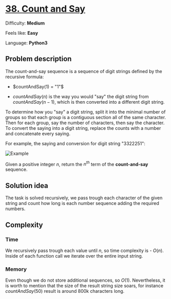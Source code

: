 # [38. Count and Say](https://leetcode.com/problems/count-and-say)

Difficulty: **Medium**

Feels like: **Easy**

Language: **Python3**

## Problem description

The count-and-say sequence is a sequence of digit strings defined by the recursive formula:

- $countAndSay(1) = "1"$

- $countAndSay(n)$ is the way you would "say" the digit string from $countAndSay(n-1)$, which is then converted into a different digit string.

To determine how you "say" a digit string, split it into the minimal number of groups so that each group is a contiguous section all of the same character. Then for each group, say the number of characters, then say the character. To convert the saying into a digit string, replace the counts with a number and concatenate every saying.

For example, the saying and conversion for digit string "3322251":

![Example](https://assets.leetcode.com/uploads/2020/10/23/countandsay.jpg)

Given a positive integer $n$, return the $n^{th}$ term of the **count-and-say** sequence.

## Solution idea

The task is solved recursively, we pass trough each character of the given string and count how long is each number sequence adding the required numbers.

## Complexity

### Time

We recursively pass trough each value until $n$, so time complexity is - $O(n)$. Inside of each function call we iterate over the entire input string.

### Memory

Even though we do not store additional sequences, so $O(1)$. Nevertheless, it is worth to mention that the size of the result string size soars, for instance $countAndSay(50)$ result is around 800k characters long.
